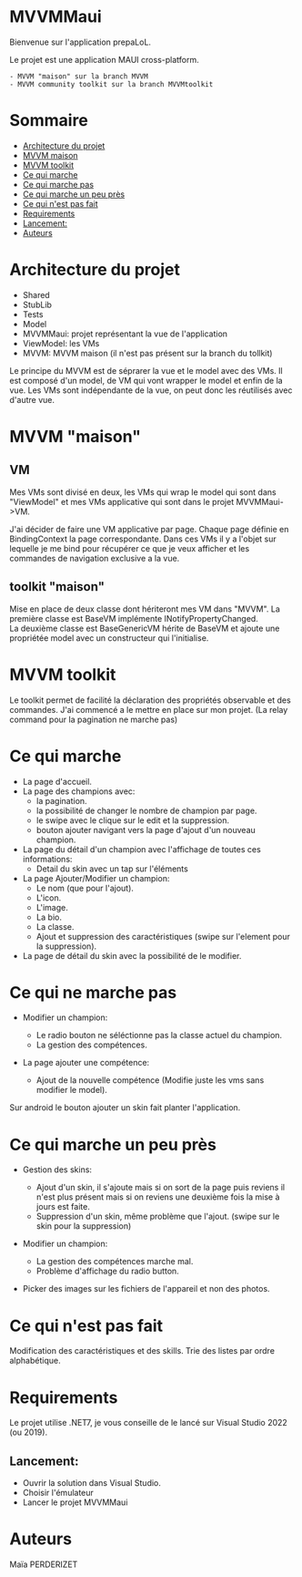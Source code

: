 # MVVMMaui

Bienvenue sur l'application prepaLoL.

Le projet est une application MAUI cross-platform.

    - MVVM "maison" sur la branch MVVM
    - MVVM community toolkit sur la branch MVVMtoolkit

# Sommaire

- [Architecture du projet](#architecture-du-projet)
- [MVVM maison](#mvvm-maison)
- [MVVM toolkit](#mvvm-toolkit)
- [Ce qui marche](#ce-qui-marche)
- [Ce qui marche pas](#ce-qui-ne-marche-pas)
- [Ce qui marche un peu près](#ce-qui-marche-un-peu-près)
- [Ce qui n'est pas fait](#ce-qui-n-est-pas-fait)
- [Requirements](#requirements)
- [Lancement:](#lancement)
- [Auteurs](#auteurs)

# Architecture du projet

- Shared
- StubLib
- Tests
- Model
- MVVMMaui: projet représentant la vue de l'application
- ViewModel: les VMs 
- MVVM: MVVM maison (il n'est pas présent sur la branch du tollkit)

Le principe du MVVM est de séprarer la vue et le model avec des VMs. Il est composé d'un model, de VM qui vont wrapper le model et enfin de la vue. Les VMs sont indépendante de la vue, on peut donc les réutilisés avec d'autre vue.

# MVVM "maison"

## VM

Mes VMs sont divisé en deux, les VMs qui wrap le model qui sont dans "ViewModel" et mes VMs applicative qui sont dans le projet MVVMMaui->VM.

J'ai décider de faire une VM applicative par page.
Chaque page définie en BindingContext la page correspondante.
Dans ces VMs il y a l'objet sur lequelle je me bind pour récupérer ce que je veux afficher et les commandes de navigation exclusive a la vue.

## toolkit "maison"

Mise en place de deux classe dont hériteront mes VM dans "MVVM".
La première classe est BaseVM implémente INotifyPropertyChanged.  
La deuxième classe est BaseGenericVM<Base> hérite de BaseVM et ajoute une propriétée model avec un constructeur qui l'initialise. 

# MVVM toolkit

Le toolkit permet de facilité la déclaration des propriétés observable et des commandes.
J'ai commencé a le mettre en place sur mon projet. (La relay command pour la pagination ne marche pas)

# Ce qui marche

- La page d'accueil.
- La page des champions avec:
    - la pagination.
    - la possibilité de changer le nombre de champion par page.
    - le swipe avec le clique sur le edit et la suppression.
    - bouton ajouter navigant vers la page d'ajout d'un nouveau champion.
- La page du détail d'un champion avec l'affichage de toutes ces informations:
    - Detail du skin avec un tap sur l'éléments
- La page Ajouter/Modifier un champion:
    - Le nom (que pour l'ajout).
    - L'icon.
    - L'image.
    - La bio.
    - La classe.
    - Ajout et suppression des caractéristiques (swipe sur l'element pour la suppression).
- La page de détail du skin avec la possibilité de le modifier.

# Ce qui ne marche pas

- Modifier un champion: 
    - Le radio bouton ne séléctionne pas la classe actuel du champion.
    - La gestion des compétences.

- La page ajouter une compétence:
    - Ajout de la nouvelle compétence (Modifie juste les vms sans modifier le model).
    
Sur android le bouton ajouter un skin fait planter l'application.

# Ce qui marche un peu près

- Gestion des skins:
    - Ajout d'un skin, il s'ajoute mais si on sort de la page puis reviens il n'est plus présent mais si on reviens une deuxième fois la mise à jours est faite.
    - Suppression d'un skin, même problème que l'ajout. (swipe sur le skin pour la suppression)

- Modifier un champion: 
    - La gestion des compétences marche mal.
    - Problème d'affichage du radio button.
    
- Picker des images sur les fichiers de l'appareil et non des photos.


# Ce qui n'est pas fait

Modification des caractéristiques et des skills.
Trie des listes par ordre alphabétique.

# Requirements

Le projet utilise .NET7, je vous conseille de le lancé sur Visual Studio 2022 (ou 2019).

## Lancement:

- Ouvrir la solution dans Visual Studio.
- Choisir l'émulateur
- Lancer le projet MVVMMaui

# Auteurs
Maïa PERDERIZET

